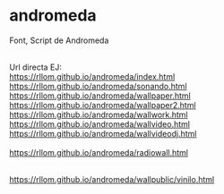 # andromeda
Font, Script de Andromeda <br><br>

Url directa EJ:   
https://rllom.github.io/andromeda/index.html <br>
https://rllom.github.io/andromeda/sonando.html <br>
https://rllom.github.io/andromeda/wallpaper.html <br>
https://rllom.github.io/andromeda/wallpaper2.html <br>
https://rllom.github.io/andromeda/wallwork.html <br>
https://rllom.github.io/andromeda/wallvideo.html <br>
https://rllom.github.io/andromeda/wallvideodj.html <br><br>
https://rllom.github.io/andromeda/radiowall.html <br><br>

https://rllom.github.io/andromeda/wallpublic/vinilo.html <br>
